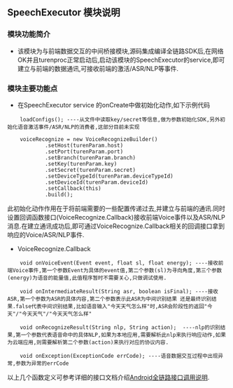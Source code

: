 ## SpeechExecutor 模块说明
### 模块功能简介
 - 该模块为与前端数据交互的中间桥接模块,源码集成编译全链路SDK后,在网络OK并且turenproc正常启动后,启动该模块的SpeechExecutor的service,即可建立与前端的数据通讯,可接收前端的激活/ASR/NLP等事件.

### 模块主要功能点
- 在SpeechExecutor service 的onCreate中做初始化动作,如下示例代码
```
    loadConfigs(); ----从文件中读取key/secret等信息,做为参数初始化SDK,另外初始化语音激活事件/ASR/NLP的消费者,这部分目前未实现
```
```
    voiceRecognize = new VoiceRecognizeBuilder()
			.setHost(turenParam.host)
			.setPort(turenParam.port)
			.setBranch(turenParam.branch)
			.setKey(turenParam.key)
			.setSecret(turenParam.secret)
			.setDeviceTypeId(turenParam.deviceTypeId)
			.setDeviceId(turenParam.deviceId)
			.setCallback(this)
			.build();
```
此初始化动作作用在于将前端需要的一些配置传递过去,并建立与前端的通讯.同时设置回调函数接口(VoiceRecognize.Callback)接收前端Voice事件以及ASR/NLP消息.在建立通讯成功后,即可通过VoiceRecognize.Callback相关的回调接口拿到响应的Voice/ASR/NLP事件.

- VoiceRecognize.Callback
```
    void onVoiceEvent(Event event, float sl, float energy); ----接收前端Voice事件,第一个参数Event为具体的event值,第二个参数(sl)为寻向角度,第三个参数(energy)为语音的能量值,此值程序暂时不需要关心,只做调试使用.
```
```
    void onIntermediateResult(String asr, boolean isFinal); ----接收ASR,第一个参数为ASR的具体内容,第二个参数表示此ASR为中间识别结果 还是最终识别结果.false代表中间识别结果,比如语音输入"今天天气怎么样"时,ASR会阶段性的返回"今天"/"今天天气"/"今天天气怎么样"
```
```
    void onRecognizeResult(String nlp, String action);  ----nlp的识别结果,第一个参数代表语音命中的具体NLP,如果为本地应用,需要解析此nlp来执行响应动作,如果为云端应用,则需要解析第二个参数(action)来执行对应的协议内容.
```
```
    void onException(ExceptionCode errCode); ----语音数据交互过程中出现异常,参数为异常的errCode
```
以上几个函数定义可参考详细的接口文档介绍[Android全链路接口调用说明](api_voicerecognize.md).